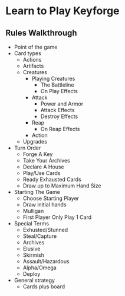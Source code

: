 # Learn to Play Keyforge

## Rules Walkthrough
* Point of the game
* Card types
  * Actions
  * Artifacts
  * Creatures
    * Playing Creatures
      * The Battleline
      * On Play Effects
    * Attack
      * Power and Armor
      * Attack Effects
      * Destroy Effects
    * Reap
      * On Reap Effects
    * Action
  * Upgrades
* Turn Order
  * Forge A Key
  * Take Your Archives
  * Declare A House
  * Play/Use Cards
  * Ready Exhausted Cards
  * Draw up to Maximum Hand Size
* Starting The Game
  * Choose Starting Player
  * Draw initial hands
  * Mulligan
  * First Player Only Play 1 Card
* Special Terms
  * Exhusted/Stunned
  * Steal/Capture
  * Archives
  * Elusive
  * Skirmish
  * Assault/Hazardous
  * Alpha/Omega
  * Deploy
* General strategy
  * Cards plus board
